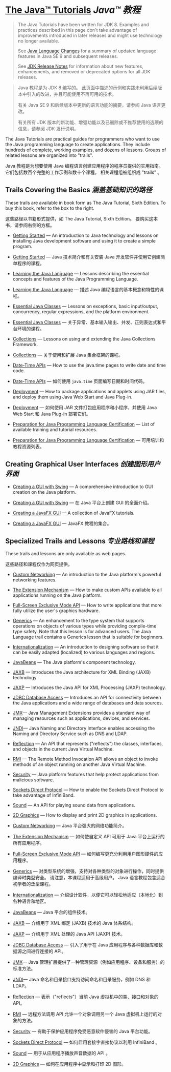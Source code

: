 # [The Java™ Tutorials](https://docs.oracle.com/javase/tutorial/index.html) _Java™ 教程_

> The Java Tutorials have been written for JDK 8. 
> Examples and practices described in this page don't take advantage of improvements introduced in later releases and might use technology no longer available.
> 
> See [Java Language Changes](https://docs.oracle.com/pls/topic/lookup?ctx=en/java/javase&id=java_language_changes) for a summary of updated language features in Java SE 9 and subsequent releases.
> 
> See [JDK Release Notes](https://www.oracle.com/technetwork/java/javase/jdk-relnotes-index-2162236.html) for information about new features, enhancements, and removed or deprecated options for all JDK releases. 


> Java 教程是为 JDK 8 编写的。
> 此页面中描述的示例和实践未利用后续版本中引入的改进，并且可能使用不再可用的技术。
> 
> 有关 Java SE 9 和后续版本中更新的语言功能的摘要，请参阅 Java 语言更改。
> 
> 有关所有 JDK 版本的新功能、增强功能以及已删除或不推荐使用的选项的信息，请参阅 JDK 发行说明。


The Java Tutorials are practical guides for programmers who want to use the Java programming language to create applications. 
They include hundreds of complete, working examples, and dozens of lessons. 
Groups of related lessons are organized into "trails". 


Java 教程是为想要使用 Java 编程语言创建应用程序的程序员提供的实用指南。
它们包括数百个完整的工作示例和数十个课程。
相关课程组被组织成 "trails" 。


## Trails Covering the Basics _涵盖基础知识的路径_


These trails are available in book form as The Java Tutorial, Sixth Edition. 
To buy this book, refer to the box to the right.


这些路径以书籍形式提供，如 The Java Tutorial, Sixth Edition。
要购买这本书，请参阅右侧的方框。


* [Getting Started](https://docs.oracle.com/javase/tutorial/getStarted/index.html) — An introduction to Java technology and lessons on installing Java development software and using it to create a simple program.

* [Getting Started]() — Java 技术简介和有关安装 Java 开发软件并使用它创建简单程序的课程。

* [Learning the Java Language](https://docs.oracle.com/javase/tutorial/java/index.html) — Lessons describing the essential concepts and features of the Java Programming Language.

* [Learning the Java Language]() — 描述 Java 编程语言的基本概念和特性的课程。

* [Essential Java Classes](https://docs.oracle.com/javase/tutorial/essential/index.html) — Lessons on exceptions, basic input/output, concurrency, regular expressions, and the platform environment.

* [Essential Java Classes]() — 关于异常、基本输入输出、并发、正则表达式和平台环境的课程。

* [Collections](https://docs.oracle.com/javase/tutorial/collections/index.html) — Lessons on using and extending the Java Collections Framework.

* [Collections](./collections/index.md) — 关于使用和扩展 Java 集合框架的课程。

* [Date-Time APIs](https://docs.oracle.com/javase/tutorial/datetime/index.html) — How to use the java.time pages to write date and time code.

* [Date-Time APIs]() — 如何使用 `java.time` 页面编写日期和时间代码。

* [Deployment]() — How to package applications and applets using JAR files, and deploy them using Java Web Start and Java Plug-in.

* [Deployment]() — 如何使用 JAR 文件打包应用程序和小程序，并使用 Java Web Start 和 Java Plug-in 部署它们。

* [Preparation for Java Programming Language Certification]() — List of available training and tutorial resources.

* [Preparation for Java Programming Language Certification]() — 可用培训和教程资源列表。


## Creating Graphical User Interfaces _创建图形用户界面_


* [Creating a GUI with Swing]() — A comprehensive introduction to GUI creation on the Java platform.

* [Creating a GUI with Swing]() — 在 Java 平台上创建 GUI 的全面介绍。

* [Creating a JavaFX GUI]() — A collection of JavaFX tutorials.

* [Creating a JavaFX GUI]() — JavaFX 教程的集合。


## Specialized Trails and Lessons _专业路线和课程_


These trails and lessons are only available as web pages.


这些路径和课程仅作为网页提供。


* [Custom Networking]() — An introduction to the Java platform's powerful networking features.
* [The Extension Mechanism]() — How to make custom APIs available to all applications running on the Java platform.
* [Full-Screen Exclusive Mode API]() — How to write applications that more fully utilize the user's graphics hardware.
* [Generics]() — An enhancement to the type system that supports operations on objects of various types while providing compile-time type safety. 
  Note that this lesson is for advanced users. 
  The Java Language trail contains a Generics lesson that is suitable for beginners.

* [Internationalization]() — An introduction to designing software so that it can be easily adapted (localized) to various languages and regions.
* [JavaBeans]() — The Java platform's component technology.
* [JAXB]() — Introduces the Java architecture for XML Binding (JAXB) technology.
* [JAXP]() — Introduces the Java API for XML Processing (JAXP) technology.
* [JDBC Database Access](https://docs.oracle.com/javase/tutorial/jdbc/index.html) — Introduces an API for connectivity between the Java applications and a wide range of databases and data sources.
* [JMX]()— Java Management Extensions provides a standard way of managing resources such as applications, devices, and services.
* [JNDI]()— Java Naming and Directory Interface enables accessing the Naming and Directory Service such as DNS and LDAP.
* [Reflection]() — An API that represents ("reflects") the classes, interfaces, and objects in the current Java Virtual Machine.
* [RMI]() — The Remote Method Invocation API allows an object to invoke methods of an object running on another Java Virtual Machine.
* [Security]() — Java platform features that help protect applications from malicious software.
* [Sockets Direct Protocol]() — How to enable the Sockets Direct Protocol to take advantage of InfiniBand.
* [Sound]() — An API for playing sound data from applications.
* [2D Graphics]() — How to display and print 2D graphics in applications.


* [Custom Networking]() — Java 平台强大的网络功能简介。
* [The Extension Mechanism]() — 如何使自定义 API 可用于 Java 平台上运行的所有应用程序。
* [Full-Screen Exclusive Mode API]() — 如何编写更充分利用用户图形硬件的应用程序。
* [Generics]() — 对类型系统的增强，支持对各种类型的对象进行操作，同时提供编译时类型安全。
  请注意，本课程适用于高级用户。
  Java 语言教程包含适合初学者的泛型课程。

* [Internationalization]() — 介绍设计软件，以便它可以轻松地适应（本地化）到各种语言和地区。
* [JavaBeans]() — Java 平台的组件技术。
* [JAXB]() — 介绍用于 XML 绑定 (JAXB) 技术的 Java 体系结构。
* [JAXP]() — 介绍用于 XML 处理的 Java API (JAXP) 技术。
* [JDBC Database Access](jdbc/JDBC%20Database%20Access.md) — 引入了用于在 Java 应用程序与各种数据库和数据源之间进行连接的 API。
* [JMX]()— Java 管理扩展提供了一种管理资源（例如应用程序、设备和服务）的标准方法。
* [JNDI]()— Java 命名和目录接口支持访问命名和目录服务，例如 DNS 和 LDAP。
* [Reflection]() — 表示（"reflects"）当前 Java 虚拟机中的类、接口和对象的 API。
* [RMI]() — 远程方法调用 API 允许一个对象调用另一个 Java 虚拟机上运行的对象的方法。
* [Security]() — 有助于保护应用程序免受恶意软件侵害的 Java 平台功能。
* [Sockets Direct Protocol]() — 如何启用套接字直接协议以利用 InfiniBand 。
* [Sound]() — 用于从应用程序播放声音数据的 API 。
* [2D Graphics]() — 如何在应用程序中显示和打印 2D 图形。


